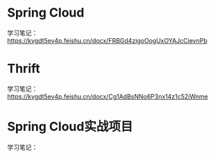 # Spring Cloud

学习笔记：https://kvgdt5ev4p.feishu.cn/docx/FRBGd4zigoOogUxOYAJcCievnPb

# Thrift

学习笔记：https://kvgdt5ev4p.feishu.cn/docx/Cg1AdBsNNo6P3nx14z1c52iWnme

# Spring Cloud实战项目

学习笔记：

[Thrift--轻量级、跨语言的RPC框架]: https://github.com/zhanghaok/Awesome-of-MicroService/blob/main/Thrift/Thrift--%E8%BD%BB%E9%87%8F%E7%BA%A7%E3%80%81%E8%B7%A8%E8%AF%AD%E8%A8%80%E7%9A%84RPC%E6%A1%86%E6%9E%B6.pdf
